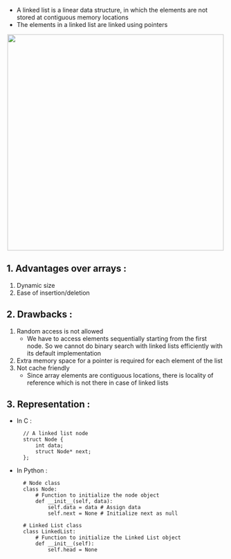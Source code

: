 - A linked list is a linear data structure, in which the elements are not stored at contiguous memory locations
- The elements in a linked list are linked using pointers

<p align="center"><img src="https://media.geeksforgeeks.org/wp-content/cdn-uploads/gq/2013/03/Linkedlist.png" width="500"></img></p>

## 1. Advantages over arrays :
    
1. Dynamic size
2. Ease of insertion/deletion

## 2. Drawbacks :

1. Random access is not allowed
    - We have to access elements sequentially starting from the first node. So we cannot do binary search with linked lists efficiently with its default implementation
2. Extra memory space for a pointer is required for each element of the list
3. Not cache friendly
    - Since array elements are contiguous locations, there is locality of reference which is not there in case of linked lists

## 3. Representation :

- In C :

        // A linked list node
        struct Node {
            int data;
            struct Node* next;
        };

- In Python :

        # Node class
        class Node:
            # Function to initialize the node object
            def __init__(self, data):
                self.data = data # Assign data
                self.next = None # Initialize next as null

        # Linked List class
        class LinkedList:
            # Function to initialize the Linked List object
            def __init__(self):
                self.head = None

